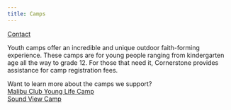 ```yaml
---
title: Camps
---
```

[Contact](index.html)

Youth camps offer an incredible and unique outdoor faith-forming experience. These camps are for young people ranging from kindergarten age all the way to grade 12. For those that need it, Cornerstone provides assistance for camp registration fees.

Want to learn more about the camps we support?\
[Malibu Club Young Life Camp](https://malibuclub.younglife.org/)\
[Sound View Camp](http://www.soundviewcamp.com/)
